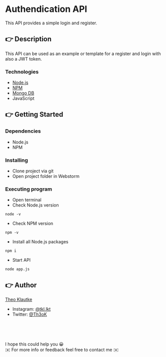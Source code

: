 # Authendication API

This API provides a simple login and register.

## 👉 Description

This API can be used as an example or template for a register and login with also a JWT token.

### Technologies 
* [Node.js](https://nodejs.org/en/)
* [NPM](https://www.npmjs.com/)
* [Mongo DB](https://www.mongodb.com/)
* JavaScript

## 👉 Getting Started

### Dependencies

* Node.js
* NPM

### Installing

* Clone project via git
* Open project folder in Webstorm

### Executing program

* Open terminal
* Check Node.js version

```
node -v
```

* Check NPM version

```
npm -v
```

* Install all Node.js packages

```
npm i
```

* Start API

```
node app.js
```

## 👉 Author

[Theo Klautke](https://github.com/tklautke)

* Instagram: [@tkl.lkt](https://www.instagram.com/tkl.lkt/)
* Twitter: [@Th3oK](https://twitter.com/Th3oK)

<br>
<br>
<br>


I hope this could help you 😀 <br>
✉️ For more info or feedback feel free to contact me ✉️
